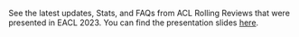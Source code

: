 See the latest updates, Stats, and FAQs from ACL Rolling Reviews that were presented in EACL 2023. You can find the presentation slides [here](https://drive.google.com/file/d/1gZRHAAWyIqbvk5xs5TyNDDEMNm_YfpLx/view?usp=sharing).
